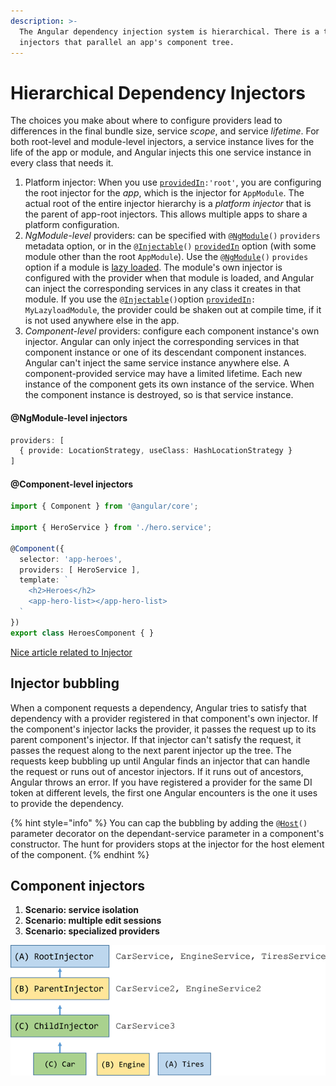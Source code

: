 ```yaml
---
description: >-
  The Angular dependency injection system is hierarchical. There is a tree of
  injectors that parallel an app's component tree.
---
```


# Hierarchical Dependency Injectors

 The choices you make about where to configure providers lead to differences in the final bundle size, service _scope_, and service _lifetime_.  For both root-level and module-level injectors, a service instance lives for the life of the app or module, and Angular injects this one service instance in every class that needs it.

1.  Platform injector:  When you use [`providedIn`](https://angular.io/api/core/Injectable#providedIn)`:'root'`, you are configuring the root injector for the _app_, which is the injector for `AppModule`. The actual root of the entire injector hierarchy is a _platform injector_ that is the parent of app-root injectors. This allows multiple apps to share a platform configuration.
2.  _NgModule-level_ providers:  can be specified with `@`[`NgModule`](https://angular.io/api/core/NgModule)`()` `providers` metadata option, or in the `@`[`Injectable`](https://angular.io/api/core/Injectable)`()` [`providedIn`](https://angular.io/api/core/Injectable#providedIn) option \(with some module other than the root `AppModule`\).  Use the `@`[`NgModule`](https://angular.io/api/core/NgModule)`()` `provides` option if a module is [lazy loaded](https://angular.io/guide/lazy-loading-ngmodules).  The module's own injector is configured with the provider when that module is loaded, and Angular can inject the corresponding services in any class it creates in that module. If you use the `@`[`Injectable`](https://angular.io/api/core/Injectable)`()`option [`providedIn`](https://angular.io/api/core/Injectable#providedIn)`: MyLazyloadModule`, the provider could be shaken out at compile time, if it is not used anywhere else in the app.
3.  _Component-level_ providers:  configure each component instance's own injector. Angular can only inject the corresponding services in that component instance or one of its descendant component instances. Angular can't inject the same service instance anywhere else.  A component-provided service may have a limited lifetime. Each new instance of the component gets its own instance of the service. When the component instance is destroyed, so is that service instance.

#### @NgModule-level injectors <a id="ngmodule-level-injectors"></a>

```typescript
providers: [
  { provide: LocationStrategy, useClass: HashLocationStrategy }
]
```

#### @Component-level injectors <a id="component-level-injectors"></a>

```typescript
import { Component } from '@angular/core';

import { HeroService } from './hero.service';

@Component({
  selector: 'app-heroes',
  providers: [ HeroService ],
  template: `
    <h2>Heroes</h2>
    <app-hero-list></app-hero-list>
  `
})
export class HeroesComponent { }
```

[Nice article related to Injector](https://blog.angularindepth.com/a-curios-case-of-the-host-decorator-and-element-injectors-in-angular-582562abcf0a)

## Injector bubbling

When a component requests a dependency, Angular tries to satisfy that dependency with a provider registered in that component's own injector. If the component's injector lacks the provider, it passes the request up to its parent component's injector. If that injector can't satisfy the request, it passes the request along to the next parent injector up the tree. The requests keep bubbling up until Angular finds an injector that can handle the request or runs out of ancestor injectors. If it runs out of ancestors, Angular throws an error. If you have registered a provider for the same DI token at different levels, the first one Angular encounters is the one it uses to provide the dependency.

{% hint style="info" %}
 You can cap the bubbling by adding the `@`[`Host`](https://angular.io/api/core/Host)`()` parameter decorator on the dependant-service parameter in a component's constructor. The hunt for providers stops at the injector for the host element of the component.
{% endhint %}

## Component injectors

1. **Scenario: service isolation**
2. **Scenario: multiple edit sessions**
3. **Scenario: specialized providers**

![](../../.gitbook/assets/image%20%281%29.png)

